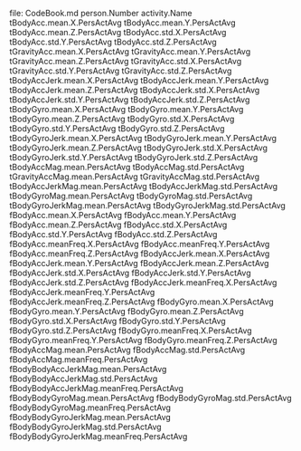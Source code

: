 file: CodeBook.md
person.Number
activity.Name
tBodyAcc.mean.X.PersActAvg
tBodyAcc.mean.Y.PersActAvg
tBodyAcc.mean.Z.PersActAvg
tBodyAcc.std.X.PersActAvg
tBodyAcc.std.Y.PersActAvg
tBodyAcc.std.Z.PersActAvg
tGravityAcc.mean.X.PersActAvg
tGravityAcc.mean.Y.PersActAvg
tGravityAcc.mean.Z.PersActAvg
tGravityAcc.std.X.PersActAvg
tGravityAcc.std.Y.PersActAvg
tGravityAcc.std.Z.PersActAvg
tBodyAccJerk.mean.X.PersActAvg
tBodyAccJerk.mean.Y.PersActAvg
tBodyAccJerk.mean.Z.PersActAvg
tBodyAccJerk.std.X.PersActAvg
tBodyAccJerk.std.Y.PersActAvg
tBodyAccJerk.std.Z.PersActAvg
tBodyGyro.mean.X.PersActAvg
tBodyGyro.mean.Y.PersActAvg
tBodyGyro.mean.Z.PersActAvg
tBodyGyro.std.X.PersActAvg
tBodyGyro.std.Y.PersActAvg
tBodyGyro.std.Z.PersActAvg
tBodyGyroJerk.mean.X.PersActAvg
tBodyGyroJerk.mean.Y.PersActAvg
tBodyGyroJerk.mean.Z.PersActAvg
tBodyGyroJerk.std.X.PersActAvg
tBodyGyroJerk.std.Y.PersActAvg
tBodyGyroJerk.std.Z.PersActAvg
tBodyAccMag.mean.PersActAvg
tBodyAccMag.std.PersActAvg
tGravityAccMag.mean.PersActAvg
tGravityAccMag.std.PersActAvg
tBodyAccJerkMag.mean.PersActAvg
tBodyAccJerkMag.std.PersActAvg
tBodyGyroMag.mean.PersActAvg
tBodyGyroMag.std.PersActAvg
tBodyGyroJerkMag.mean.PersActAvg
tBodyGyroJerkMag.std.PersActAvg
fBodyAcc.mean.X.PersActAvg
fBodyAcc.mean.Y.PersActAvg
fBodyAcc.mean.Z.PersActAvg
fBodyAcc.std.X.PersActAvg
fBodyAcc.std.Y.PersActAvg
fBodyAcc.std.Z.PersActAvg
fBodyAcc.meanFreq.X.PersActAvg
fBodyAcc.meanFreq.Y.PersActAvg
fBodyAcc.meanFreq.Z.PersActAvg
fBodyAccJerk.mean.X.PersActAvg
fBodyAccJerk.mean.Y.PersActAvg
fBodyAccJerk.mean.Z.PersActAvg
fBodyAccJerk.std.X.PersActAvg
fBodyAccJerk.std.Y.PersActAvg
fBodyAccJerk.std.Z.PersActAvg
fBodyAccJerk.meanFreq.X.PersActAvg
fBodyAccJerk.meanFreq.Y.PersActAvg
fBodyAccJerk.meanFreq.Z.PersActAvg
fBodyGyro.mean.X.PersActAvg
fBodyGyro.mean.Y.PersActAvg
fBodyGyro.mean.Z.PersActAvg
fBodyGyro.std.X.PersActAvg
fBodyGyro.std.Y.PersActAvg
fBodyGyro.std.Z.PersActAvg
fBodyGyro.meanFreq.X.PersActAvg
fBodyGyro.meanFreq.Y.PersActAvg
fBodyGyro.meanFreq.Z.PersActAvg
fBodyAccMag.mean.PersActAvg
fBodyAccMag.std.PersActAvg
fBodyAccMag.meanFreq.PersActAvg
fBodyBodyAccJerkMag.mean.PersActAvg
fBodyBodyAccJerkMag.std.PersActAvg
fBodyBodyAccJerkMag.meanFreq.PersActAvg
fBodyBodyGyroMag.mean.PersActAvg
fBodyBodyGyroMag.std.PersActAvg
fBodyBodyGyroMag.meanFreq.PersActAvg
fBodyBodyGyroJerkMag.mean.PersActAvg
fBodyBodyGyroJerkMag.std.PersActAvg
fBodyBodyGyroJerkMag.meanFreq.PersActAvg


